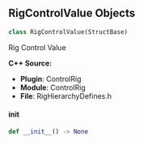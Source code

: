## RigControlValue Objects

```python
class RigControlValue(StructBase)
```

Rig Control Value

**C++ Source:**

- **Plugin**: ControlRig
- **Module**: ControlRig
- **File**: RigHierarchyDefines.h

<a id="unreal.RigControlValue.__init__"></a>

#### __init__

```python
def __init__() -> None
```

<a id="unreal.RigControlValueStorage"></a>